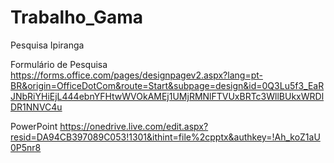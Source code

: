 # Trabalho_Gama
 Pesquisa Ipiranga
 
 Formulário de Pesquisa
 https://forms.office.com/pages/designpagev2.aspx?lang=pt-BR&origin=OfficeDotCom&route=Start&subpage=design&id=0Q3Lu5f3_EaRJNbRiYHiEjL444ebnYFHtwWVOkAMEj1UMjRMNlFTVUxBRTc3WllBUkxWRDlDR1NNVC4u

PowerPoint
https://onedrive.live.com/edit.aspx?resid=DA94CB397089C053!1301&ithint=file%2cpptx&authkey=!Ah_koZ1aU0P5nr8

